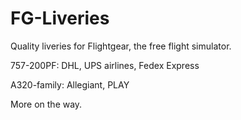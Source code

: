 # FG-Liveries
Quality liveries for Flightgear, the free flight simulator.

757-200PF: DHL, UPS airlines, Fedex Express

A320-family: Allegiant, PLAY

More on the way.
